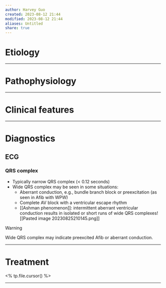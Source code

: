 ```yaml
---
author: Harvey Guo
created: 2023-08-12 21:44
modified: 2023-08-12 21:44
aliases: Untitled
share: true
---
```

# Etiology


---
# Pathophysiology


---
# Clinical features


---
# Diagnostics
## ECG
### QRS complex
- Typically narrow QRS complex (< 0.12 seconds)
- Wide QRS complex may be seen in some situations:
	- Aberrant conduction, e.g., bundle branch block or preexcitation (as seen in Afib with WPW)
	- Complete AV block with a ventricular escape rhythm
	- [[Ashman phenomenon]]: intermittent aberrant ventricular conduction results in isolated or short runs of wide QRS complexes![[Pasted image 20230825210145.png]]

>[!warning] 
>Wide QRS complex may indicate preexcited Afib or aberrant conduction.

---
# Treatment
<% tp.file.cursor() %>

---
